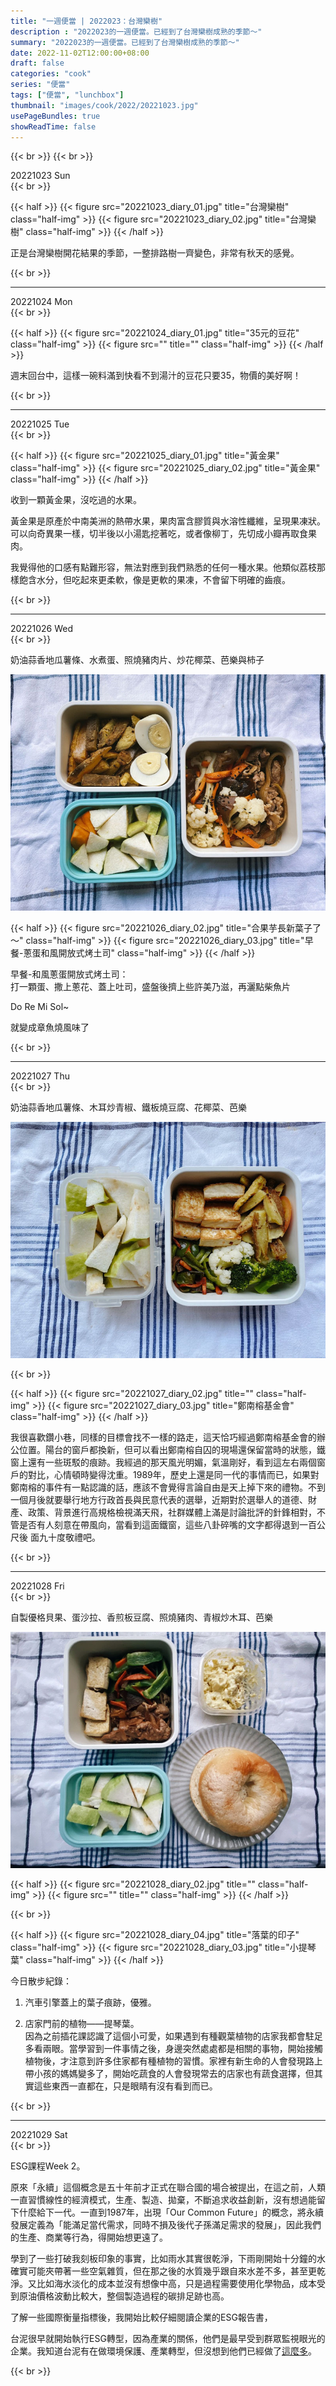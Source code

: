 ```yaml
---
title: "一週便當 | 2022023：台灣欒樹"
description : "2022023的一週便當。已經到了台灣欒樹成熟的季節～"
summary: "2022023的一週便當。已經到了台灣欒樹成熟的季節～"
date: 2022-11-02T12:00:00+08:00
draft: false
categories: "cook"
series: "便當"
tags: ["便當", "lunchbox"]
thumbnail: "images/cook/2022/20221023.jpg"
usePageBundles: true
showReadTime: false
---
```


{{< br >}}
{{< br >}}
<div class="border-item"><span>20221023 Sun</span></div>
{{< br >}}

{{< half >}}
{{< figure src="20221023_diary_01.jpg" title="台灣欒樹" class="half-img" >}}
{{< figure src="20221023_diary_02.jpg" title="台灣欒樹" class="half-img" >}}
{{< /half >}}

正是台灣欒樹開花結果的季節，一整排路樹一齊變色，非常有秋天的感覺。

{{< br >}}

---
<div class="border-item"><span>20221024 Mon</span></div>
{{< br >}}

{{< half >}}
{{< figure src="20221024_diary_01.jpg" title="35元的豆花" class="half-img" >}}
{{< figure src="" title="" class="half-img" >}}
{{< /half >}}

週末回台中，這樣一碗料滿到快看不到湯汁的豆花只要35，物價的美好啊！

{{< br >}}

---
<div class="border-item"><span>20221025 Tue</span></div>
{{< br >}}

{{< half >}}
{{< figure src="20221025_diary_01.jpg" title="黃金果" class="half-img" >}}
{{< figure src="20221025_diary_02.jpg" title="黃金果" class="half-img" >}}
{{< /half >}}

收到一顆黃金果，沒吃過的水果。

黃金果是原產於中南美洲的熱帶水果，果肉富含膠質與水溶性纖維，呈現果凍狀。可以向奇異果一樣，切半後以小湯匙挖著吃，或者像柳丁，先切成小瓣再取食果肉。

我覺得他的口感有點難形容，無法對應到我們熟悉的任何一種水果。他類似荔枝那樣飽含水分，但吃起來更柔軟，像是更軟的果凍，不會留下明確的齒痕。

{{< br >}}

---
<div class="border-item"><span>20221026 Wed</span></div>
{{< br >}}

奶油蒜香地瓜薯條、水煮蛋、照燒豬肉片、炒花椰菜、芭樂與柿子

![20221026 奶油蒜香地瓜薯條、水煮蛋、照燒豬肉片、炒花椰菜、芭樂與柿子](20221026_diary_01.jpg)

{{< half >}}
{{< figure src="20221026_diary_02.jpg" title="合果芋長新葉子了～" class="half-img" >}}
{{< figure src="20221026_diary_03.jpg" title="早餐-蔥蛋和風開放式烤土司" class="half-img" >}}
{{< /half >}}

早餐-和風蔥蛋開放式烤土司：
\
打一顆蛋、撒上蔥花、蓋上吐司，盛盤後擠上些許美乃滋，再灑點柴魚片

Do Re Mi Sol~

就變成章魚燒風味了


{{< br >}}

---
<div class="border-item"><span>20221027 Thu</span></div>
{{< br >}}

奶油蒜香地瓜薯條、木耳炒青椒、鐵板燒豆腐、花椰菜、芭樂

![20221027 奶油蒜香地瓜薯條、木耳炒青椒、鐵板燒豆腐、花椰菜、芭樂](20221027_diary_01.jpg)

{{< br >}}

{{< half >}}
{{< figure src="20221027_diary_02.jpg" title="" class="half-img" >}}
{{< figure src="20221027_diary_03.jpg" title="鄭南榕基金會" class="half-img" >}}
{{< /half >}}

我很喜歡鑽小巷，同樣的目標會找不一樣的路走，這天恰巧經過鄭南榕基金會的辦公位置。陽台的窗戶都換新，但可以看出鄭南榕自囚的現場還保留當時的狀態，鐵窗上還有一些斑駁的痕跡。我經過的那天風光明媚，氣溫剛好，看到這左右兩個窗戶的對比，心情頓時變得沈重。1989年，歷史上還是同一代的事情而已，如果對鄭南榕的事件有一點認識的話，應該不會覺得言論自由是天上掉下來的禮物。不到一個月後就要舉行地方行政首長與民意代表的選舉，近期對於選舉人的道德、財產、政策、背景進行高規格檢視滿天飛，社群媒體上滿是討論批評的針鋒相對，不管是否有人刻意在帶風向，當看到這面鐵窗，這些八卦碎嘴的文字都得退到一百公尺後 面九十度敬禮吧。

{{< br >}}

---
<div class="border-item"><span>20221028 Fri</span></div>
{{< br >}}

自製優格貝果、蛋沙拉、香煎板豆腐、照燒豬肉、青椒炒木耳、芭樂

![20221028 自製優格貝果、蛋沙拉、香煎板豆腐、照燒豬肉、青椒炒木耳、芭樂](20221028_diary_01.jpg)

{{< half >}}
{{< figure src="20221028_diary_02.jpg" title="" class="half-img" >}}
{{< figure src="" title="" class="half-img" >}}
{{< /half >}}

{{< br >}}

{{< half >}}
{{< figure src="20221028_diary_04.jpg" title="落葉的印子" class="half-img" >}}
{{< figure src="20221028_diary_03.jpg" title="小提琴葉" class="half-img" >}}
{{< /half >}}

今日散步紀錄：

1. 汽車引擎蓋上的葉子痕跡，優雅。

2. 店家門前的植物——提琴葉。
\
因為之前插花課認識了這個小可愛，如果遇到有種觀葉植物的店家我都會駐足多看兩眼。當學習到一件事情之後，身邊突然處處都是相關的事物，開始接觸植物後，才注意到許多住家都有種植物的習慣。家裡有新生命的人會發現路上帶小孩的媽媽變多了，開始吃蔬食的人會發現常去的店家也有蔬食選擇，但其實這些東西一直都在，只是眼睛有沒有看到而已。

{{< br >}}

---
<div class="border-item"><span>20221029 Sat</span></div>
{{< br >}}

ESG課程Week 2。

原來「永續」這個概念是五十年前才正式在聯合國的場合被提出，在這之前，人類一直習慣線性的經濟模式，生產、製造、拋棄，不斷追求收益創新，沒有想過能留下什麼給下一代。一直到1987年，出現「Our Common Future」的概念，將永續發展定義為「能滿足當代需求，同時不損及後代子孫滿足需求的發展」，因此我們的生產、商業等行為，得開始想更遠了。

學到了一些打破我刻板印象的事實，比如雨水其實很乾淨，下雨剛開始十分鐘的水確實可能夾帶著一些空氣雜質，但在那之後的水質幾乎跟自來水差不多，甚至更乾淨。又比如海水淡化的成本並沒有想像中高，只是過程需要使用化學物品，成本受到原油價格波動比較大，整個製造過程的碳排足跡也高。

了解一些國際衡量指標後，我開始比較仔細閱讀企業的ESG報告書，

台泥很早就開始執行ESG轉型，因為產業的關係，他們是最早受到群眾監視眼光的企業。我知道台泥有在做環境保護、產業轉型，但沒想到他們已經做了[這麼多](https://media.taiwancement.com/web_tcc/tw/report/csr/report_2021_all.pdf?t=1667265412695)。

{{< br >}}
